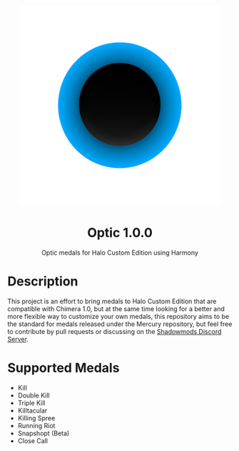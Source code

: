 
<html>
    <p align="center">
        <img width="450px" src="img/optic-logo.png"/>
    </p>
    <h1 align="center">Optic <b>1.0.0</b></h1>
    <p align="center">
        Optic medals for Halo Custom Edition using Harmony
    </p>
    
</html>

# Description
This project is an effort to bring medals to Halo Custom Edition that are compatible with Chimera
1.0, but at the same time looking for a better and more flexible way to customize your own medals,
this repository aims to be the standard for medals released under the Mercury repository, but feel
free to contribute by pull requests or discussing on the
[Shadowmods Discord Server](https://discord.shadowmods.net).

# Supported Medals

- Kill
- Double Kill
- Triple Kill
- Killtacular
- Killing Spree
- Running Riot
- Snapshopt (Beta)
- Close Call